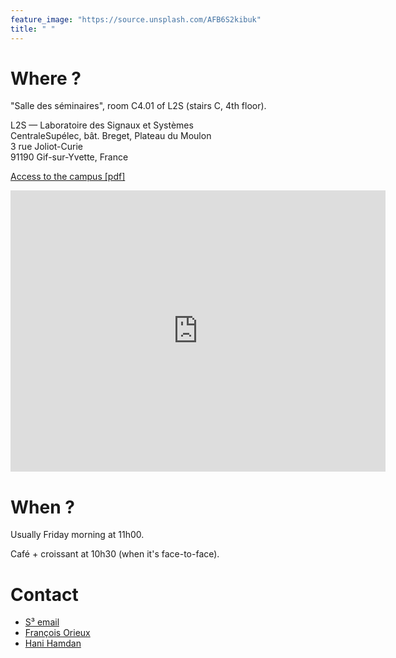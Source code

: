 ```yaml
---
feature_image: "https://source.unsplash.com/AFB6S2kibuk"
title: " "
---
```


# Where ?

"Salle des séminaires", room C4.01 of L2S (stairs C, 4th floor).

L2S — Laboratoire des Signaux et Systèmes<br/>
CentraleSupélec, bât. Breget, Plateau du Moulon<br/>
3 rue Joliot-Curie<br/>
91190 Gif-sur-Yvette, France

[Access to the campus [pdf]](https://www.centralesupelec.fr/sites/default/files/acces-campus-gif.pdf)<br/>


<div class="map"><iframe src="https://www.google.com/maps/embed?pb=!1m18!1m12!1m3!1d2632.8401845555304!2d2.161772315922743!3d48.70853551919994!2m3!1f0!2f0!3f0!3m2!1i1024!2i768!4f13.1!3m3!1m2!1s0x47e67f455392963f%3A0x5de275325a4a00b5!2sLaboratoire%20des%20Signaux%20et%20Syst%C3%A8mes!5e0!3m2!1sfr!2sfr!4v1602786736425!5m2!1sfr!2sfr" width="600" height="450" frameborder="0" style="border:0;" allowfullscreen="" aria-hidden="false" tabindex="0"> title="Acces to L2S" }}"></iframe></div>



<!-- {% include map.html id="!1m18!1m12!1m3!1d2632.8401845555304!2d2.161772315922743!3d48.70853551919994!2m3!1f0!2f0!3f0!3m2!1i1024!2i768!4f13.1!3m3!1m2!1s0x47e67f455392963f%3A0x5de275325a4a00b5!2sLaboratoire%20des%20Signaux%20et%20Syst%C3%A8mes!5e0!3m2!1sfr!2sfr!4v1602786736425!5m2!1sfr!2sfr" %} -->

<!-- {% include figure.html image="/assets/plan_acces.gif" caption="Acces to L2S" %} -->

# When ?

Usually Friday morning at 11h00. 

Café + croissant at 10h30 (when it's face-to-face).

# Contact

- [S³ email](mailto:seminaire.scube@l2s.centralesupelec.fr)
- [François Orieux](https://pro.orieux.fr)
- [Hani Hamdan](https://www.l2s.centralesupelec.fr/u/hamdan-hani/)
